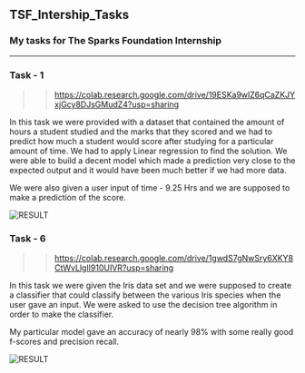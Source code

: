 ## TSF_Intership_Tasks

### My tasks for The Sparks Foundation Internship 

---

### Task - 1

>> https://colab.research.google.com/drive/19ESKa9wlZ6qCaZKJYxjGcy8DJsGMudZ4?usp=sharing

In this task we were provided with a dataset that contained the amount of hours a student studied and the marks that they scored and we had to predict how much a student would score after studying for a particular amount of time. We had to apply Linear regression to find the solution.
We were able to build a decent model which made a prediction very close to the expected output and it would have been much better if we had more data.

We were also given a user input of time - 9.25 Hrs and we are supposed to make a prediction of the score.


![RESULT](https://user-images.githubusercontent.com/52780573/103445553-c0030f80-4c9b-11eb-9c4c-0f898bf8b753.png)

### Task - 6

>> https://colab.research.google.com/drive/1gwdS7gNwSry6XKY8CtWvLlglI910UIVR?usp=sharing

In this task we were given the Iris data set and we were supposed to create a classifier that could classify between the various Iris species when the user gave an input. We were asked to use the decision tree algorithm in order to make the classifier.

My particular model gave an accuracy of nearly 98% with some really good f-scores and precision recall.

![RESULT](https://user-images.githubusercontent.com/52780573/103446220-2c354180-4ca3-11eb-8137-9cfc021bc8c7.png)


